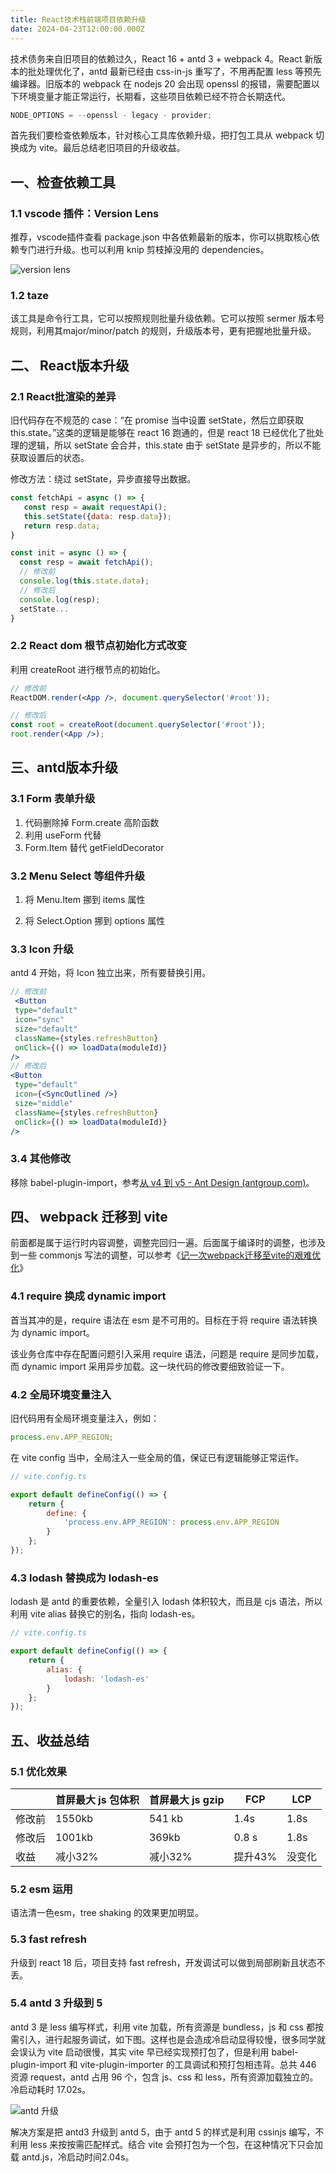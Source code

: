 ```yaml
---
title: React技术栈前端项目依赖升级
date: 2024-04-23T12:00:00.000Z
---
```


技术债务来自旧项目的依赖过久，React 16 + antd 3 + webpack 4。React 新版本的批处理优化了，antd 最新已经由 css-in-js 重写了，不用再配置 less 等预先编译器。旧版本的 webpack 在 nodejs 20 会出现 openssl 的报错，需要配置以下环境变量才能正常运行，长期看，这些项目依赖已经不符合长期迭代。

```jsx
NODE_OPTIONS = --openssl - legacy - provider;
```

首先我们要检查依赖版本，针对核心工具库依赖升级，把打包工具从 webpack 切换成为 vite。最后总结老旧项目的升级收益。

## 一、检查依赖工具

### 1.1 vscode 插件：Version Lens

推荐，vscode插件查看 package.json 中各依赖最新的版本，你可以挑取核心依赖专门进行升级。也可以利用 knip 剪枝掉没用的 dependencies。

![version lens](https://brandonxiang.top/img/show-releases.gif)

### 1.2 taze

该工具是命令行工具，它可以按照规则批量升级依赖。它可以按照 sermer 版本号规则，利用其major/minor/patch 的规则，升级版本号，更有把握地批量升级。

## 二、 React版本升级

### 2.1 React批渲染的差异

旧代码存在不规范的 case：“在 promise 当中设置 setState，然后立即获取 this.state。”这类的逻辑是能够在 react 16 跑通的，但是 react 18 已经优化了批处理的逻辑，所以 setState 会合并，this.state 由于 setState 是异步的，所以不能获取设置后的状态。

修改方法：绕过 setState，异步直接导出数据。

```jsx
const fetchApi = async () => {
   const resp = await requestApi();
   this.setState({data: resp.data});
   return resp.data;
}

const init = async () => {
  const resp = await fetchApi();
  // 修改前
  console.log(this.state.data);
  // 修改后
  console.log(resp);
  setState...
}
```

### 2.2 React dom 根节点初始化方式改变

利用 createRoot 进行根节点的初始化。

```jsx
// 修改前
ReactDOM.render(<App />, document.querySelector('#root'));

// 修改后
const root = createRoot(document.querySelector('#root'));
root.render(<App />);
```

## 三、antd版本升级

### 3.1 Form 表单升级

1.  代码删除掉 Form.create 高阶函数
2.  利用 useForm 代替
3.  Form.Item 替代 getFieldDecorator

### 3.2 Menu Select 等组件升级

1.  将 Menu.Item 挪到 items 属性

2.  将 Select.Option 挪到 options 属性

### 3.3 Icon 升级

antd 4 开始，将 Icon 独立出来，所有要替换引用。

```jsx
// 修改前
 <Button
 type="default"
 icon="sync"
 size="default"
 className={styles.refreshButton}
 onClick={() => loadData(moduleId)}
/>
// 修改后
<Button
 type="default"
 icon={<SyncOutlined />}
 size="middle"
 className={styles.refreshButton}
 onClick={() => loadData(moduleId)}
/>
```

### 3.4 其他修改

移除 babel-plugin-import，参考[从 v4 到 v5 - Ant Design (antgroup.com)](https://ant-design.antgroup.com/docs/react/migration-v5-cn)。

## 四、 webpack 迁移到 vite

前面都是属于运行时内容调整，调整完回归一遍。后面属于编译时的调整，也涉及到一些 commonjs 写法的调整，可以参考《[记一次webpack迁移至vite的艰难优化](https://mp.weixin.qq.com/s/9_Sj2rRpZblWTJrEjMDYew)》

### 4.1 require 换成 dynamic import

首当其冲的是，require 语法在 esm 是不可用的。目标在于将 require 语法转换为 dynamic import。

该业务仓库中存在配置问题引入采用 require 语法，问题是 require 是同步加载，而 dynamic import 采用异步加载。这一块代码的修改要细致验证一下。

### 4.2 全局环境变量注入

旧代码用有全局环境变量注入，例如：

```jsx
process.env.APP_REGION;
```

在 vite config 当中，全局注入一些全局的值，保证已有逻辑能够正常运作。

```jsx
// vite.config.ts

export default defineConfig(() => {
	return {
		define: {
			'process.env.APP_REGION': process.env.APP_REGION
		}
	};
});
```

### 4.3 lodash 替换成为 lodash-es

lodash 是 antd 的重要依赖，全量引入 lodash 体积较大，而且是 cjs 语法，所以利用 vite alias 替换它的别名，指向 lodash-es。

```jsx
// vite.config.ts

export default defineConfig(() => {
	return {
		alias: {
			lodash: 'lodash-es'
		}
	};
});
```

## 五、收益总结

### 5.1 优化效果

|        | 首屏最大 js 包体积 | 首屏最大 js gzip | FCP     | LCP    |
| ------ | ------------------ | ---------------- | ------- | ------ |
| 修改前 | 1550kb             | 541 kb           | 1.4s    | 1.8s   |
| 修改后 | 1001kb             | 369kb            | 0.8 s   | 1.8s   |
| 收益   | 减小32%            | 减小32%          | 提升43% | 没变化 |

### 5.2 esm 运用

语法清一色esm，tree shaking 的效果更加明显。

### 5.3 fast refresh

升级到 react 18 后，项目支持 fast refresh，开发调试可以做到局部刷新且状态不丢。

### 5.4 antd 3 升级到 5

antd 3 是 less 编写样式，利用 vite 加载，所有资源是 bundless，js 和 css 都按需引入，进行起服务调试，如下图。这样也是会造成冷启动显得较慢，很多同学就会误认为 vite 启动很慢，其实 vite 早已经实现预打包了，但是利用 babel-plugin-import 和 vite-plugin-importer 的工具调试和预打包相违背。总共 446 资源 request，antd 占用 96 个，包含 js、css 和 less，所有资源加载独立的。冷启动耗时 17.02s。

![antd 升级](https://brandonxiang.top/img/upgrade-dependencies.png)

解决方案是把 antd3 升级到 antd 5，由于 antd 5 的样式是利用 cssinjs 编写，不利用 less 来按按需匹配样式。结合 vite 会预打包为一个包，在这种情况下只会加载 antd.js，冷启动时间2.04s。
